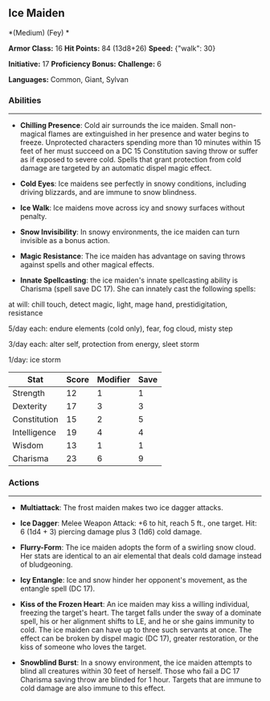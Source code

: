 ## Ice Maiden
*(Medium) (Fey) *

**Armor Class:** 16
**Hit Points:** 84 (13d8+26)
**Speed:** {"walk": 30}

**Initiative:** 17
**Proficiency Bonus:**
**Challenge:** 6

**Languages:** Common, Giant, Sylvan

### Abilities
 --- 
- **Chilling Presence**: Cold air surrounds the ice maiden. Small non-magical flames are extinguished in her presence and water begins to freeze. Unprotected characters spending more than 10 minutes within 15 feet of her must succeed on a DC 15 Constitution saving throw or suffer as if exposed to severe cold. Spells that grant protection from cold damage are targeted by an automatic dispel magic effect.

- **Cold Eyes**: Ice maidens see perfectly in snowy conditions, including driving blizzards, and are immune to snow blindness.

- **Ice Walk**: Ice maidens move across icy and snowy surfaces without penalty.

- **Snow Invisibility**: In snowy environments, the ice maiden can turn invisible as a bonus action.

- **Magic Resistance**: The ice maiden has advantage on saving throws against spells and other magical effects.

- **Innate Spellcasting**: the ice maiden's innate spellcasting ability is Charisma (spell save DC 17). She can innately cast the following spells:

at will: chill touch, detect magic, light, mage hand, prestidigitation, resistance

5/day each: endure elements (cold only), fear, fog cloud, misty step

3/day each: alter self, protection from energy, sleet storm

1/day: ice storm



| Stat | Score | Modifier | Save |
| ---- | ---- | ---- | ---- |
| Strength | 12 | 1 | 1 |
| Dexterity | 17 | 3 | 3 |
| Constitution | 15 | 2 | 5 |
| Intelligence | 19 | 4 | 4 |
| Wisdom | 13 | 1 | 1 |
| Charisma | 23 | 6 | 9 |

### Actions
 --- 
- **Multiattack**: The frost maiden makes two ice dagger attacks.

- **Ice Dagger**: Melee Weapon Attack: +6 to hit, reach 5 ft., one target. Hit: 6 (1d4 + 3) piercing damage plus 3 (1d6) cold damage.

- **Flurry-Form**: The ice maiden adopts the form of a swirling snow cloud. Her stats are identical to an air elemental that deals cold damage instead of bludgeoning.

- **Icy Entangle**: Ice and snow hinder her opponent's movement, as the entangle spell (DC 17).

- **Kiss of the Frozen Heart**: An ice maiden may kiss a willing individual, freezing the target's heart. The target falls under the sway of a dominate spell, his or her alignment shifts to LE, and he or she gains immunity to cold. The ice maiden can have up to three such servants at once. The effect can be broken by dispel magic (DC 17), greater restoration, or the kiss of someone who loves the target.

- **Snowblind Burst**: In a snowy environment, the ice maiden attempts to blind all creatures within 30 feet of herself. Those who fail a DC 17 Charisma saving throw are blinded for 1 hour. Targets that are immune to cold damage are also immune to this effect.

